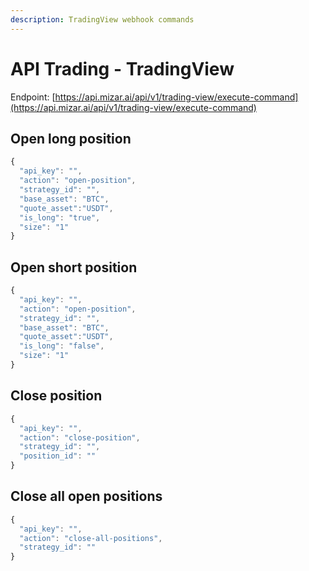 ```yaml
---
description: TradingView webhook commands
---
```


# API Trading - TradingView

Endpoint: [https://api.mizar.ai/api/v1/trading-view/execute-command](https://api.mizar.ai/api/v1/trading-view/execute-command)

## Open long position

```javascript
{
  "api_key": "",
  "action": "open-position",
  "strategy_id": "",
  "base_asset": "BTC",
  "quote_asset":"USDT",
  "is_long": "true",
  "size": "1"
}
```

## Open short position

```javascript
{
  "api_key": "",
  "action": "open-position",
  "strategy_id": "",
  "base_asset": "BTC",
  "quote_asset":"USDT",
  "is_long": "false",
  "size": "1"
}
```

## Close position

```javascript
{
  "api_key": "",
  "action": "close-position",
  "strategy_id": "",
  "position_id": ""
}
```

## Close all open positions

```javascript
{
  "api_key": "",
  "action": "close-all-positions",
  "strategy_id": ""
}
```

